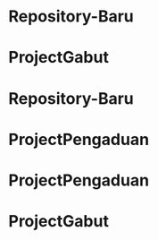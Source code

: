 # Repository-Baru
# ProjectGabut
# Repository-Baru
# ProjectPengaduan
# ProjectPengaduan
# ProjectGabut
